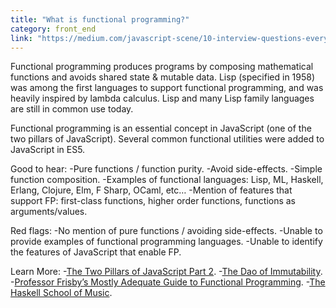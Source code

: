 ```yaml
---
title: "What is functional programming?"
category: front_end
link: "https://medium.com/javascript-scene/10-interview-questions-every-javascript-developer-should-know-6fa6bdf5ad95#.hj5vgigx7"
---
```

Functional programming produces programs by composing mathematical functions and avoids shared state & mutable data. Lisp (specified in 1958) was among the first languages to support functional programming, and was heavily inspired by lambda calculus. Lisp and many Lisp family languages are still in common use today.

Functional programming is an essential concept in JavaScript (one of the two pillars of JavaScript). Several common functional utilities were added to JavaScript in ES5.

Good to hear:
-Pure functions / function purity.
-Avoid side-effects.
-Simple function composition.
-Examples of functional languages: Lisp, ML, Haskell, Erlang, Clojure, Elm, F Sharp, OCaml, etc…
-Mention of features that support FP: first-class functions, higher order functions, functions as arguments/values.

Red flags:
-No mention of pure functions / avoiding side-effects.
-Unable to provide examples of functional programming languages.
-Unable to identify the features of JavaScript that enable FP.

Learn More:
-[The Two Pillars of JavaScript Part 2](https://medium.com/javascript-scene/the-two-pillars-of-javascript-pt-2-functional-programming-a63aa53a41a4#.192qe1fxu).
-[The Dao of Immutability](https://medium.com/javascript-scene/the-dao-of-immutability-9f91a70c88cd#.v14w78b3t).
-[Professor Frisby’s Mostly Adequate Guide to Functional Programming](https://github.com/MostlyAdequate/mostly-adequate-guide).
-[The Haskell School of Music](http://haskell.cs.yale.edu/wp-content/uploads/2015/03/HSoM.pdf).
